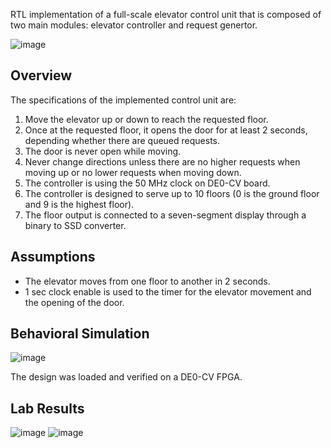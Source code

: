 RTL implementation of a full-scale elevator control unit that is composed of two main modules: elevator controller and request genertor.

![image](https://user-images.githubusercontent.com/107650627/209875974-c6ca6e6b-62c2-4923-bd0a-510305565979.png)

## Overview
The specifications of the implemented control unit are:
  1) Move the elevator up or down to reach the requested floor.
  2) Once at the requested floor, it opens the door for at least 2 seconds, depending whether there are queued requests.
  3) The door is never open while moving.
  4) Never change directions unless there are no higher requests when moving up or no lower requests when moving down.
  5) The controller is using the 50 MHz clock on DE0-CV board.
  6) The controller is designed to serve up to 10 floors (0 is the ground floor and 9 is the highest floor).
  7) The floor output is connected to a seven-segment display through a binary to SSD converter.
  
## Assumptions
  - The elevator moves from one floor to another in 2 seconds.
  - 1 sec clock enable is used to the timer for the elevator movement and the opening of the door.

## Behavioral Simulation

![image](https://user-images.githubusercontent.com/107650627/209708781-d81cd393-16ee-4bf1-93ad-f26e2d44bff2.png)

The design was loaded and verified on a DE0-CV FPGA.

## Lab Results

![image](https://user-images.githubusercontent.com/107650627/209712760-0b151a6e-f4ba-4b93-b736-72db35ec1f1d.png)
![image](https://user-images.githubusercontent.com/107650627/209712793-c912ab6f-8c36-4305-8a3d-60cbeefd9241.png)
